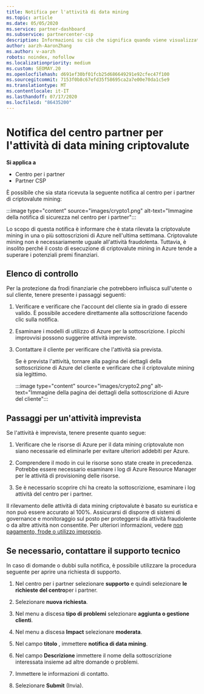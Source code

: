 ```yaml
---
title: Notifica per l'attività di data mining
ms.topic: article
ms.date: 05/05/2020
ms.service: partner-dashboard
ms.subservice: partnercenter-csp
description: Informazioni su ciò che significa quando viene visualizzata una notifica relativa al potenziale data mining criptovalute (o Crypto mining) in una o più sottoscrizioni di Azure.
author: aarzh-AaronZhang
ms.author: v-aarzh
robots: noindex, nofollow
ms.localizationpriority: medium
ms.custom: SEOMAY.20
ms.openlocfilehash: d691ef30bf01fcb25d686649291e92cfec47f100
ms.sourcegitcommit: 7153f0b8c67efd35f58695ca2a7e00e70da1c5e9
ms.translationtype: MT
ms.contentlocale: it-IT
ms.lasthandoff: 07/17/2020
ms.locfileid: "86435200"
---
```

# <a name="partner-center-notification-for-cryptocurrency-mining-activity"></a>Notifica del centro partner per l'attività di data mining criptovalute

**Si applica a**

-  Centro per i partner
-  Partner CSP

È possibile che sia stata ricevuta la seguente notifica al centro per i partner di criptovalute mining:

:::image type="content" source="images/crypto1.png" alt-text="Immagine della notifica di sicurezza nel centro per i partner":::

Lo scopo di questa notifica è informare che è stata rilevata la criptovalute mining in una o più sottoscrizioni di Azure nell'ultima settimana. Criptovalute mining non è necessariamente uguale all'attività fraudolenta. Tuttavia, è insolito perché il costo di esecuzione di criptovalute mining in Azure tende a superare i potenziali premi finanziari.

## <a name="checklist"></a>Elenco di controllo

Per la protezione da frodi finanziarie che potrebbero influisca sull'utente o sul cliente, tenere presente i passaggi seguenti:

1. Verificare e verificare che l'account del cliente sia in grado di essere valido. È possibile accedere direttamente alla sottoscrizione facendo clic sulla notifica.

2. Esaminare i modelli di utilizzo di Azure per la sottoscrizione. I picchi improvvisi possono suggerire attività impreviste.

3. Contattare il cliente per verificare che l'attività sia prevista.

   Se è prevista l'attività, tornare alla pagina dei dettagli della sottoscrizione di Azure del cliente e verificare che il criptovalute mining sia legittimo.

   :::image type="content" source="images/crypto2.png" alt-text="Immagine della pagina dei dettagli della sottoscrizione di Azure del cliente":::

## <a name="steps-for-unexpected-activity"></a>Passaggi per un'attività imprevista

Se l'attività è imprevista, tenere presente quanto segue:

1. Verificare che le risorse di Azure per il data mining criptovalute non siano necessarie ed eliminarle per evitare ulteriori addebiti per Azure.

2. Comprendere il modo in cui le risorse sono state create in precedenza. Potrebbe essere necessario esaminare i log di Azure Resource Manager per le attività di provisioning delle risorse.

3. Se è necessario scoprire chi ha creato la sottoscrizione, esaminare i log attività del centro per i partner.

Il rilevamento delle attività di data mining criptovalute è basato su euristica e non può essere accurato al 100%. Assicurarsi di disporre di sistemi di governance e monitoraggio sul posto per proteggersi da attività fraudolente o da altre attività non consentite. Per ulteriori informazioni, vedere [non pagamento, frode o utilizzo improprio](https://docs.microsoft.com/partner-center/non-payment--fraud--or-misuse).

## <a name="contact-support-if-needed"></a>Se necessario, contattare il supporto tecnico

In caso di domande o dubbi sulla notifica, è possibile utilizzare la procedura seguente per aprire una richiesta di supporto.

1. Nel centro per i partner selezionare **supporto** e quindi selezionare **le richieste del centro**per i partner.

2. Selezionare **nuova richiesta**. 

3. Nel menu a discesa **tipo di problemi** selezionare **aggiunta o gestione clienti**.

4. Nel menu a discesa **Impact** selezionare **moderata**.

5. Nel campo **titolo** , immettere **notifica di data mining**.

6. Nel campo **Descrizione** immettere il nome della sottoscrizione interessata insieme ad altre domande o problemi.

7. Immettere le informazioni di contatto.

8. Selezionare **Submit** (Invia).
